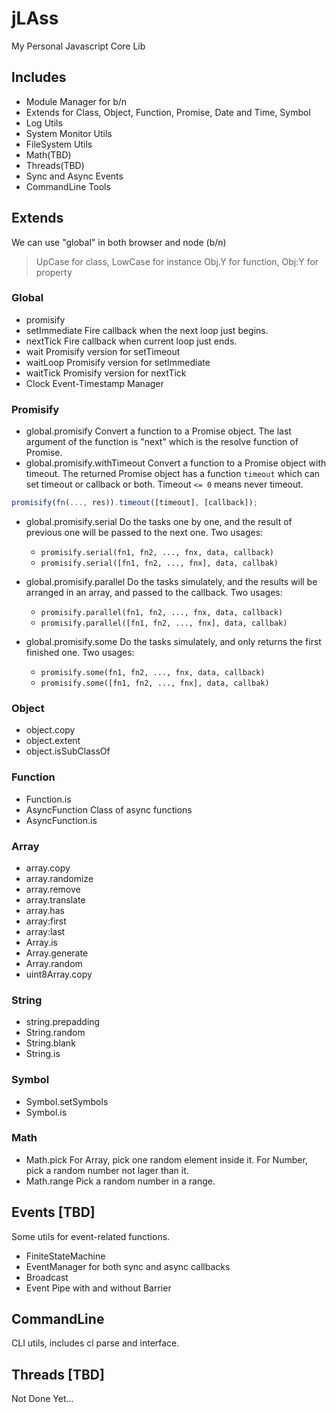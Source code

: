 # jLAss

My Personal Javascript Core Lib

## Includes

-	Module Manager for b/n
-	Extends for Class, Object, Function, Promise, Date and Time, Symbol
-	Log Utils
-	System Monitor Utils
-	FileSystem Utils
-	Math(TBD)
-	Threads(TBD)
-	Sync and Async Events
-	CommandLine Tools

## Extends

We can use "global" in both browser and node (b/n)

> UpCase for class, LowCase for instance
> Obj.Y for function, Obj:Y for property

### Global

-	promisify
-	setImmediate
	Fire callback when the next loop just begins.
-	nextTick
	Fire callback when current loop just ends.
-	wait
	Promisify version for setTimeout
-	waitLoop
	Promisify version for setImmediate
-	waitTick
	Promisify version for nextTick
-	Clock
	Event-Timestamp Manager

### Promisify

-	global.promisify
	Convert a function to a Promise object.
	The last argument of the function is "next" which is the resolve function of Promise.
-	global.promisify.withTimeout
	Convert a function to a Promise object with timeout.
    The returned Promise object has a function `timeout` which can set timeout or callback or both.
    Timeout `<= 0` means never timeout.
```javascript
promisify(fn(..., res)).timeout([timeout], [callback]);
```
-   global.promisify.serial
	Do the tasks one by one, and the result of previous one will be passed to the next one.
	Two usages:
	-	`promisify.serial(fn1, fn2, ..., fnx, data, callback)`
	-	`promisify.serial([fn1, fn2, ..., fnx], data, callbak)`
-   global.promisify.parallel
	Do the tasks simulately, and the results will be arranged in an array, and passed to the callback.
	Two usages:
	-	`promisify.parallel(fn1, fn2, ..., fnx, data, callback)`
	-	`promisify.parallel([fn1, fn2, ..., fnx], data, callbak)`

-   global.promisify.some
	Do the tasks simulately, and only returns the first finished one.
	Two usages:
	-	`promisify.some(fn1, fn2, ..., fnx, data, callback)`
	-	`promisify.some([fn1, fn2, ..., fnx], data, callbak)`

### Object

-	object.copy
-	object.extent
-	object.isSubClassOf

### Function

-	Function.is
-	AsyncFunction
	Class of async functions
-	AsyncFunction.is

### Array

-	array.copy
-	array.randomize
-	array.remove
-	array.translate
-	array.has
-	array:first
-	array:last
-	Array.is
-	Array.generate
-	Array.random
-	uint8Array.copy

### String

-	string.prepadding
-	String.random
-	String.blank
-	String.is

### Symbol

-	Symbol.setSymbols
-	Symbol.is

### Math

-	Math.pick
	For Array, pick one random element inside it.
	For Number, pick a random number not lager than it.
-	Math.range
	Pick a random number in a range.

## Events [TBD]

Some utils for event-related functions.

-	FiniteStateMachine
-	EventManager for both sync and async callbacks
-	Broadcast
-	Event Pipe with and without Barrier

## CommandLine

CLI utils, includes cl parse and interface.

## Threads [TBD]

Not Done Yet...